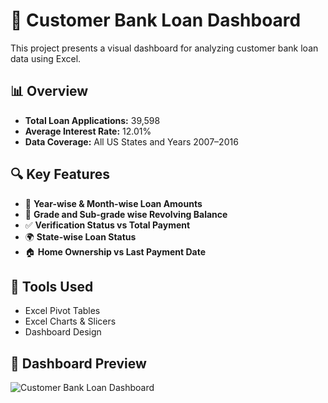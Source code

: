 # 🏦 Customer Bank Loan Dashboard

This project presents a visual dashboard for analyzing customer bank loan data using Excel.

## 📊 Overview

- **Total Loan Applications:** 39,598
- **Average Interest Rate:** 12.01%
- **Data Coverage:** All US States and Years 2007–2016

## 🔍 Key Features

- 📅 **Year-wise & Month-wise Loan Amounts**
- 🎯 **Grade and Sub-grade wise Revolving Balance**
- ✅ **Verification Status vs Total Payment**
- 🌍 **State-wise Loan Status**
- 🏠 **Home Ownership vs Last Payment Date**

## 📌 Tools Used

- Excel Pivot Tables
- Excel Charts & Slicers
- Dashboard Design

## 📸 Dashboard Preview

![Customer Bank Loan Dashboard](customer-bank-loan-analysis.png)



